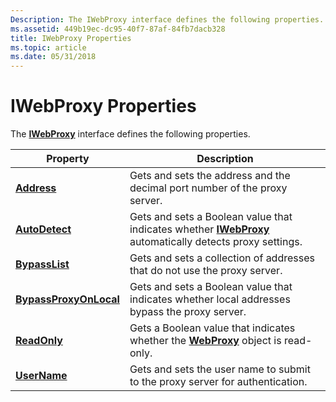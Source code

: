 ```yaml
---
Description: The IWebProxy interface defines the following properties.
ms.assetid: 449b19ec-dc95-40f7-87af-84fb7dacb328
title: IWebProxy Properties
ms.topic: article
ms.date: 05/31/2018
---
```


# IWebProxy Properties

The [**IWebProxy**](/windows/desktop/api/Wuapi/nn-wuapi-iwebproxy) interface defines the following properties.



| Property                                                   | Description                                                                                                               |
|------------------------------------------------------------|---------------------------------------------------------------------------------------------------------------------------|
| [**Address**](/windows/desktop/api/Wuapi/nf-wuapi-iwebproxy-get_address)                       | Gets and sets the address and the decimal port number of the proxy server.                                                |
| [**AutoDetect**](/windows/desktop/api/Wuapi/nf-wuapi-iwebproxy-get_autodetect)                 | Gets and sets a Boolean value that indicates whether [**IWebProxy**](/windows/desktop/api/Wuapi/nn-wuapi-iwebproxy) automatically detects proxy settings. |
| [**BypassList**](/windows/desktop/api/Wuapi/nf-wuapi-iwebproxy-get_bypasslist)                 | Gets and sets a collection of addresses that do not use the proxy server.                                                 |
| [**BypassProxyOnLocal**](/windows/desktop/api/Wuapi/nf-wuapi-iwebproxy-get_bypassproxyonlocal) | Gets and sets a Boolean value that indicates whether local addresses bypass the proxy server.                             |
| [**ReadOnly**](/windows/desktop/api/Wuapi/nf-wuapi-iwebproxy-get_readonly)                     | Gets a Boolean value that indicates whether the [**WebProxy**](/windows/desktop/api/Wuapi/nn-wuapi-iwebproxy) object is read-only.                        |
| [**UserName**](/windows/desktop/api/Wuapi/nf-wuapi-iwebproxy-get_username)                     | Gets and sets the user name to submit to the proxy server for authentication.                                             |



 

 

 



